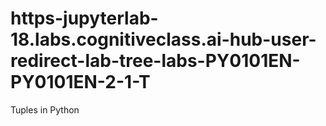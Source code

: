 # https-jupyterlab-18.labs.cognitiveclass.ai-hub-user-redirect-lab-tree-labs-PY0101EN-PY0101EN-2-1-T
Tuples in Python
